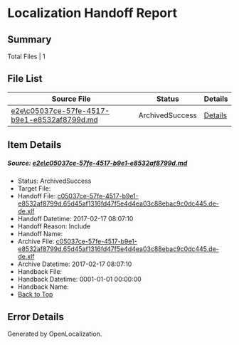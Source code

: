 # <a name='report-top'></a> Localization Handoff Report

## Summary
 Total Files | 1

## File List
 Source File | Status | Details 
 ----------- | ------ | ------- 
 [e2e\c05037ce-57fe-4517-b9e1-e8532af8799d.md](https://github.com/OpenLocalizationTestOrg/ol-test0/blob/a80df5279f53d0e154a108f2a8fbc04e67f2b709/e2e/c05037ce-57fe-4517-b9e1-e8532af8799d.md) | ArchivedSuccess | [Details](#acea02ea4a7bdb82b6ba85e94f3517ec34e6ccbd6)

## Item Details
##### <a name='acea02ea4a7bdb82b6ba85e94f3517ec34e6ccbd6'></a> Source: [e2e\c05037ce-57fe-4517-b9e1-e8532af8799d.md](https://github.com/OpenLocalizationTestOrg/ol-test0/blob/a80df5279f53d0e154a108f2a8fbc04e67f2b709/e2e/c05037ce-57fe-4517-b9e1-e8532af8799d.md)
* Status: ArchivedSuccess
* Target File: 
* Handoff File: [c05037ce-57fe-4517-b9e1-e8532af8799d.65d45af1316fd47f5e4d4ea03c88ebac9c0dc445.de-de.xlf](https://github.com/OpenLocalizationTestOrg/ol-test4-handoff/blob/de032e993080ae5396c9d9cae8d8989225470c37/ol-handoff/OpenLocalizationTestOrg/ol-test4-dede/xinjiang/ht/c05037ce-57fe-4517-b9e1-e8532af8799d.65d45af1316fd47f5e4d4ea03c88ebac9c0dc445.de-de.xlf)
* Handoff Datetime: 2017-02-17 08:07:10
* Handoff Reason: Include
* Handoff Name: 
* Archive File: [c05037ce-57fe-4517-b9e1-e8532af8799d.65d45af1316fd47f5e4d4ea03c88ebac9c0dc445.de-de.xlf](https://github.com/OpenLocalizationTestOrg/ol-test4-handoff/blob/becbe8be8ad80c6e004cf3cb54ee157769dc8b01/ol-archive/OpenLocalizationTestOrg/ol-test4-dede/xinjiang/ht/c05037ce-57fe-4517-b9e1-e8532af8799d.65d45af1316fd47f5e4d4ea03c88ebac9c0dc445.de-de.xlf)
* Archive Datetime: 2017-02-17 08:07:10
* Handback File: 
* Handback Datetime: 0001-01-01 00:00:00
* Handback Name: 
* [Back to Top](#report-top)


## Error Details

Generated by OpenLocalization.
